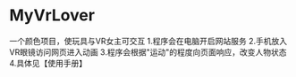 # MyVrLover
一个颜色项目，使玩具与VR女主可交互
1.程序会在电脑开启网站服务
2.手机放入VR眼镜访问网页进入动画
3.程序会根据"运动"的程度向页面响应，改变人物状态
4.具体见【使用手册】

